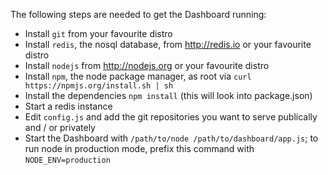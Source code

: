 The following steps are needed to get the Dashboard running:

- Install `git` from your favourite distro
- Install `redis`, the nosql database, from http://redis.io or your favourite distro
- Install `nodejs` from http://nodejs.org or your favourite distro
- Install `npm`, the node package manager, as root via `curl https://npmjs.org/install.sh | sh`
- Install the dependencies `npm install` (this will look into package.json)
- Start a redis instance
- Edit `config.js` and add the git repositories you want to serve publically and / or privately
- Start the Dashboard with `/path/to/node /path/to/dashboard/app.js`; to run node in production mode, prefix this command with `NODE_ENV=production`

